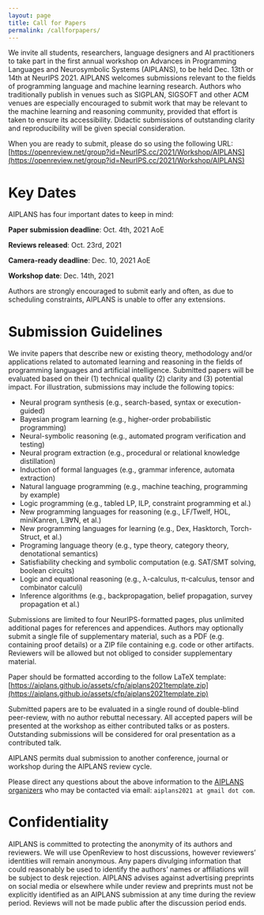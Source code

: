 ```yaml
---
layout: page
title: Call for Papers
permalink: /callforpapers/
---
```


We invite all students, researchers, language designers and AI practitioners to take part in the first annual workshop on Advances in Programming Languages and Neurosymbolic Systems (AIPLANS), to be held Dec. 13th or 14th at NeurIPS 2021. AIPLANS welcomes submissions relevant to the fields of programming language and machine learning research. Authors who traditionally publish in venues such as SIGPLAN, SIGSOFT and other ACM venues are especially encouraged to submit work that may be relevant to the machine learning and reasoning community, provided that effort is taken to ensure its accessibility. Didactic submissions of outstanding clarity and reproducibility will be given special consideration.

When you are ready to submit, please do so using the following URL: [https://openreview.net/group?id=NeurIPS.cc/2021/Workshop/AIPLANS](https://openreview.net/group?id=NeurIPS.cc/2021/Workshop/AIPLANS)

# Key Dates

AIPLANS has four important dates to keep in mind:

**Paper submission deadline**: Oct. 4th, 2021 AoE

**Reviews released**: Oct. 23rd, 2021

**Camera-ready deadline**: Dec. 10, 2021 AoE

**Workshop date**: Dec. 14th, 2021

Authors are strongly encouraged to submit early and often, as due to scheduling constraints, AIPLANS is unable to offer any extensions.

# Submission Guidelines

We invite papers that describe new or existing theory, methodology and/or applications related to automated learning and reasoning in the fields of programming languages and artificial intelligence. Submitted papers will be evaluated based on their (1) technical quality (2) clarity and (3) potential impact. For illustration, submissions may include the following topics:

* Neural program synthesis (e.g., search-based, syntax or execution-guided)
* Bayesian program learning (e.g., higher-order probabilistic programming)
* Neural-symbolic reasoning (e.g., automated program verification and testing)
* Neural program extraction (e.g., procedural or relational knowledge distillation)
* Induction of formal languages (e.g., grammar inference, automata extraction)
* Natural language programming (e.g., machine teaching, programming by example)
* Logic programming (e.g., tabled LP, ILP, constraint programming et al.)
* New programming languages for reasoning (e.g., LF/Twelf, HOL, miniKanren, L∃∀N, et al.)
* New programming languages for learning (e.g., Dex, Hasktorch, Torch-Struct, et al.)
* Programing language theory (e.g., type theory, category theory, denotational semantics)
* Satisfiability checking and symbolic computation (e.g. SAT/SMT solving, boolean circuits)
* Logic and equational reasoning (e.g., λ-calculus, π-calculus, tensor and combinator calculi)
* Inference algorithms (e.g., backpropagation, belief propagation, survey propagation et al.)

Submissions are limited to four NeurIPS-formatted pages, plus unlimited additional pages for references and appendices. Authors may optionally submit a single file of supplementary material, such as a PDF (e.g. containing proof details) or a ZIP file containing e.g. code or other artifacts. Reviewers will be allowed but not obliged to consider supplementary material.

Paper should be formatted according to the follow LaTeX template: [https://aiplans.github.io/assets/cfp/aiplans2021template.zip](https://aiplans.github.io/assets/cfp/aiplans2021template.zip)

Submitted papers are to be evaluated in a single round of double-blind peer-review, with no author rebuttal necessary. All accepted papers will be presented at the workshop as either contributed talks or as posters. Outstanding submissions will be considered for oral presentation as a contributed talk.

AIPLANS permits dual submission to another conference, journal or workshop during the AIPLANS review cycle.

Please direct any questions about the above information to the [AIPLANS organizers](/organizers) who may be contacted via email: `aiplans2021 at gmail dot com`.

# Confidentiality

AIPLANS is committed to protecting the anonymity of its authors and reviewers. We will use OpenReview to host discussions, however reviewers’ identities will remain anonymous. Any papers divulging information that could reasonably be used to identify the authors’ names or affiliations will be subject to desk rejection. AIPLANS advises against advertising preprints on social media or elsewhere while under review and preprints must not be explicitly identified as an AIPLANS submission at any time during the review period. Reviews will not be made public after the discussion period ends.
